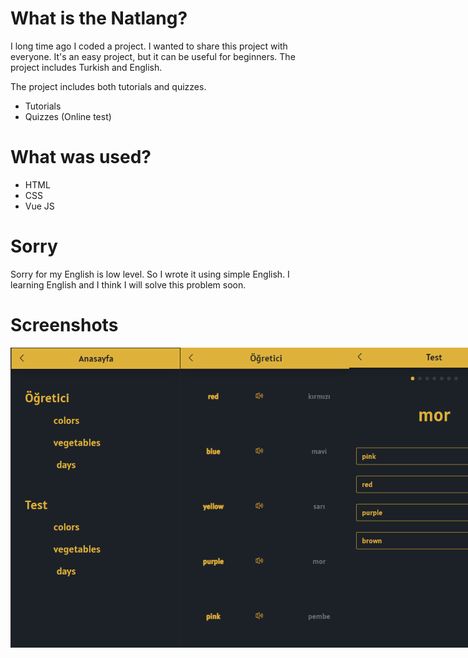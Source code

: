 # What is the Natlang?
I long time ago I coded a project. I wanted to share this project with everyone. It's an easy project, but it can be useful for beginners. The project includes Turkish and English.

The project includes both tutorials and quizzes.
* Tutorials
* Quizzes (Online test)

# What was used?
- HTML
- CSS
- Vue JS

# Sorry
Sorry for my English is low level. So I wrote it using simple English. I learning English and I think I will solve this problem soon.

# Screenshots
<div style="display: flex; flex-direction: row;">
  <img src="./Screenshot_1.png" width="300" height="480" />
  <img src="./Screenshot_2.png" width="300" height="480" />
  <img src="./Screenshot_3.png" width="300" height="480" />
</div>
